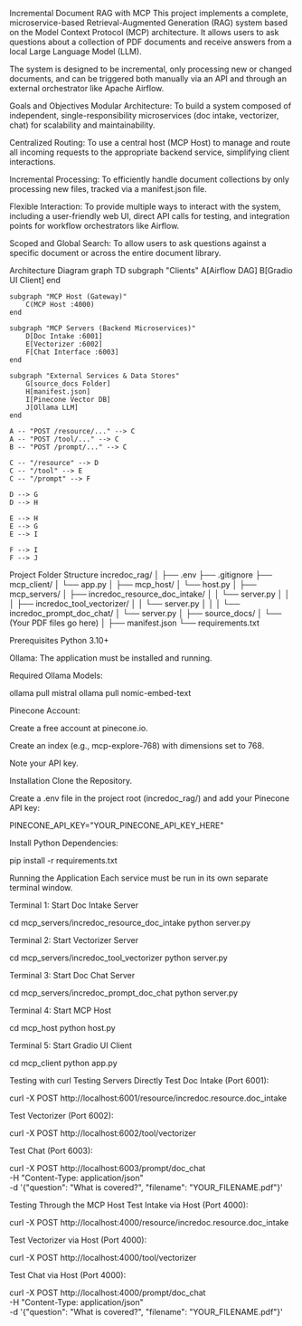 Incremental Document RAG with MCP
This project implements a complete, microservice-based Retrieval-Augmented Generation (RAG) system based on the Model Context Protocol (MCP) architecture. It allows users to ask questions about a collection of PDF documents and receive answers from a local Large Language Model (LLM).

The system is designed to be incremental, only processing new or changed documents, and can be triggered both manually via an API and through an external orchestrator like Apache Airflow.

Goals and Objectives
Modular Architecture: To build a system composed of independent, single-responsibility microservices (doc intake, vectorizer, chat) for scalability and maintainability.

Centralized Routing: To use a central host (MCP Host) to manage and route all incoming requests to the appropriate backend service, simplifying client interactions.

Incremental Processing: To efficiently handle document collections by only processing new files, tracked via a manifest.json file.

Flexible Interaction: To provide multiple ways to interact with the system, including a user-friendly web UI, direct API calls for testing, and integration points for workflow orchestrators like Airflow.

Scoped and Global Search: To allow users to ask questions against a specific document or across the entire document library.

Architecture Diagram
graph TD
    subgraph "Clients"
        A[Airflow DAG]
        B[Gradio UI Client]
    end

    subgraph "MCP Host (Gateway)"
        C(MCP Host :4000)
    end

    subgraph "MCP Servers (Backend Microservices)"
        D[Doc Intake :6001]
        E[Vectorizer :6002]
        F[Chat Interface :6003]
    end

    subgraph "External Services & Data Stores"
        G[source_docs Folder]
        H[manifest.json]
        I[Pinecone Vector DB]
        J[Ollama LLM]
    end

    A -- "POST /resource/..." --> C
    A -- "POST /tool/..." --> C
    B -- "POST /prompt/..." --> C

    C -- "/resource" --> D
    C -- "/tool" --> E
    C -- "/prompt" --> F

    D --> G
    D --> H

    E --> H
    E --> G
    E --> I

    F --> I
    F --> J

Project Folder Structure
incredoc_rag/
│
├── .env
├── .gitignore
├── mcp_client/
│   └── app.py
│
├── mcp_host/
│   └── host.py
│
├── mcp_servers/
│   ├── incredoc_resource_doc_intake/
│   │   └── server.py
│   │
│   ├── incredoc_tool_vectorizer/
│   │   └── server.py
│   │
│   └── incredoc_prompt_doc_chat/
│       └── server.py
│
├── source_docs/
│   └── (Your PDF files go here)
│
├── manifest.json
└── requirements.txt

Prerequisites
Python 3.10+

Ollama: The application must be installed and running.

Required Ollama Models:

ollama pull mistral
ollama pull nomic-embed-text

Pinecone Account:

Create a free account at pinecone.io.

Create an index (e.g., mcp-explore-768) with dimensions set to 768.

Note your API key.

Installation
Clone the Repository.

Create a .env file in the project root (incredoc_rag/) and add your Pinecone API key:

PINECONE_API_KEY="YOUR_PINECONE_API_KEY_HERE"

Install Python Dependencies:

pip install -r requirements.txt

Running the Application
Each service must be run in its own separate terminal window.

Terminal 1: Start Doc Intake Server

cd mcp_servers/incredoc_resource_doc_intake
python server.py

Terminal 2: Start Vectorizer Server

cd mcp_servers/incredoc_tool_vectorizer
python server.py

Terminal 3: Start Doc Chat Server

cd mcp_servers/incredoc_prompt_doc_chat
python server.py

Terminal 4: Start MCP Host

cd mcp_host
python host.py

Terminal 5: Start Gradio UI Client

cd mcp_client
python app.py

Testing with curl
Testing Servers Directly
Test Doc Intake (Port 6001):

curl -X POST http://localhost:6001/resource/incredoc.resource.doc_intake

Test Vectorizer (Port 6002):

curl -X POST http://localhost:6002/tool/vectorizer

Test Chat (Port 6003):

curl -X POST http://localhost:6003/prompt/doc_chat \
-H "Content-Type: application/json" \
-d '{"question": "What is covered?", "filename": "YOUR_FILENAME.pdf"}'

Testing Through the MCP Host
Test Intake via Host (Port 4000):

curl -X POST http://localhost:4000/resource/incredoc.resource.doc_intake

Test Vectorizer via Host (Port 4000):

curl -X POST http://localhost:4000/tool/vectorizer

Test Chat via Host (Port 4000):

curl -X POST http://localhost:4000/prompt/doc_chat \
-H "Content-Type: application/json" \
-d '{"question": "What is covered?", "filename": "YOUR_FILENAME.pdf"}'
